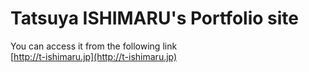 # Tatsuya ISHIMARU's Portfolio site
You can access it from the following link <br>
[http://t-ishimaru.jp](http://t-ishimaru.jp)
